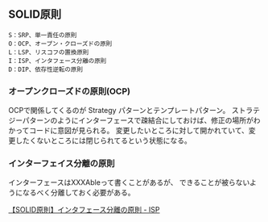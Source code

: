 


## SOLID原則

```
S：SRP、単一責任の原則
O：OCP、オープン・クローズドの原則
L：LSP、リスコフの置換原則
I：ISP、インタフェース分離の原則
D：DIP、依存性逆転の原則
```

### オープンクローズドの原則(OCP)

OCPで関係してくるのが
Strategy パターンとテンプレートパターン。
ストラテジーパターンのようにインターフェースで疎結合にしておけば、修正の場所がわかってコードに意図が見られる。
変更したいところに対して開かれていて、変更したくないところには閉じられてるという状態になる。

### インターフェイス分離の原則

インターフェースはXXXAbleって書くことがあるが、
できることが被らないようになるべく分離しておく必要がある。

[【SOLID原則】インタフェース分離の原則 - ISP](https://zenn.dev/chida/articles/882aad07effa5c)



